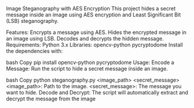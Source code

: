 Image Steganography with AES Encryption
This project hides a secret message inside an image using AES encryption and Least Significant Bit (LSB) steganography.

Features:
Encrypts a message using AES.
Hides the encrypted message in an image using LSB.
Decodes and decrypts the hidden message.
Requirements:
Python 3.x
Libraries:
opencv-python
pycryptodome
Install the dependencies with:

bash
Copy
pip install opencv-python pycryptodome
Usage:
Encode a Message:
Run the script to hide a secret message inside an image.

bash
Copy
python steganography.py <image_path> <secret_message>
<image_path>: Path to the image.
<secret_message>: The message you want to hide.
Decode and Decrypt:
The script will automatically extract and decrypt the message from the image
